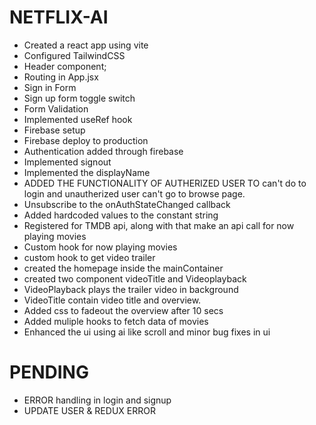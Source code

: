 # NETFLIX-AI

- Created a react app using vite
- Configured TailwindCSS
- Header component;
- Routing in App.jsx
- Sign in Form
- Sign up form toggle switch
- Form Validation
- Implemented useRef hook
- Firebase setup
- Firebase deploy to production
- Authentication added through firebase
- Implemented signout
- Implemented the displayName
- ADDED THE FUNCTIONALITY OF AUTHERIZED USER TO can't do to login and unautherized user can't go to browse page.
- Unsubscribe to the onAuthStateChanged callback
- Added hardcoded values to the constant string
- Registered for TMDB api, along with that make an api call for now playing movies
- Custom hook for now playing movies
- custom hook to get video trailer
- created the homepage inside the mainContainer 
- created two component videoTitle and Videoplayback
- VideoPlayback plays the trailer video in background
- VideoTitle contain video title and overview.
- Added css to fadeout the overview after 10 secs
- Added muliple hooks to fetch data of movies
- Enhanced the ui using ai like scroll and minor bug fixes in ui


# PENDING
- ERROR handling in login and signup 
- UPDATE USER & REDUX ERROR